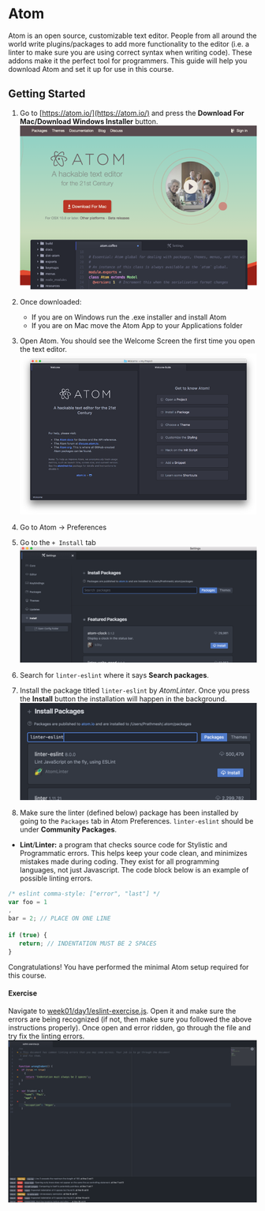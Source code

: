 # Atom
Atom is an open source, customizable text editor. People from all around the world write plugins/packages to add more functionality to the editor (i.e. a linter to make sure you are using correct syntax when writing code). These addons make it the perfect tool for programmers. This guide will help you download Atom and set it up for use in this course.

## Getting Started
1. Go to [https://atom.io/](https://atom.io/) and press the **Download For Mac/Download Windows Installer** button.![Atom Website](./img/atom-mac-downloads.png)

1. Once downloaded:
   - If you are on Windows run the .exe installer and install Atom
   - If you are on Mac move the Atom App to your Applications folder

1. Open Atom. You should see the Welcome Screen the first time you open the text editor.![Open Atom for the first time](./img/atom-first-launch.png)

1. Go to Atom -> Preferences

1. Go to the `+ Install` tab![Atom +Install Tab](./img/atom-install-tab.png)

1. Search for `linter-eslint` where it says **Search packages**.

1. Install the package titled `linter-eslint` by *AtomLinter*. Once you press the **Install** button the installation will happen in the background.![Linter Package](./img/atom-linter-package.png)

1. Make sure the linter (defined below) package has been installed by going to the `Packages` tab in Atom Preferences. `linter-eslint` should be under **Community Packages**.
  - **Lint**/**Linter:** a program that checks source code for Stylistic and Programmatic errors. This helps keep your code clean, and minimizes mistakes made during coding. They exist for all programming languages, not just Javascript. The code block below is an example of possible linting errors.

  ```javascript
  /* eslint comma-style: ["error", "last"] */
  var foo = 1
  ,
  bar = 2; // PLACE ON ONE LINE

  if (true) {
     return; // INDENTATION MUST BE 2 SPACES
  }
  ```

Congratulations! You have performed the minimal Atom setup required for this course.

#### Exercise
Navigate to [week01/day1/eslint-exercise.js](./eslint-exercise.js). Open it and make sure the errors are being recognized (if not, then make sure you followed the above instructions properly). Once open and error ridden, go through the file and try fix the linting errors. ![eslint errors](./img/eslint-error.png)
